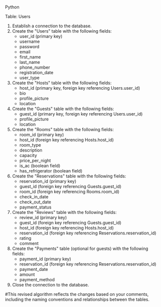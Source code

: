 Python

Table: Users

1. Establish a connection to the database.
2. Create the "Users" table with the following fields:
   - user_id (primary key)
   - username
   - password
   - email
   - first_name
   - last_name
   - phone_number
   - registration_date
   - user_type
3. Create the "Hosts" table with the following fields:
   - host_id (primary key, foreign key referencing Users.user_id)
   - bio
   - profile_picture
   - location
4. Create the "Guests" table with the following fields:
   - guest_id (primary key, foreign key referencing Users.user_id)
   - profile_picture
   - location
5. Create the "Rooms" table with the following fields:
   - room_id (primary key)
   - host_id (foreign key referencing Hosts.host_id)
   - room_type
   - description
   - capacity
   - price_per_night
   - is_ac (boolean field)
   - has_refrigerator (boolean field)
6. Create the "Reservations" table with the following fields:
   - reservation_id (primary key)
   - guest_id (foreign key referencing Guests.guest_id)
   - room_id (foreign key referencing Rooms.room_id)
   - check_in_date
   - check_out_date
   - payment_status
7. Create the "Reviews" table with the following fields:
   - review_id (primary key)
   - guest_id (foreign key referencing Guests.guest_id)
   - host_id (foreign key referencing Hosts.host_id)
   - reservation_id (foreign key referencing Reservations.reservation_id)
   - rating
   - comment
8. Create the "Payments" table (optional for guests) with the following fields:
   - payment_id (primary key)
   - reservation_id (foreign key referencing Reservations.reservation_id)
   - payment_date
   - amount
   - payment_method
9. Close the connection to the database.

#This revised algorithm reflects the changes based on your comments, including the naming conventions and relationships between the tables.
